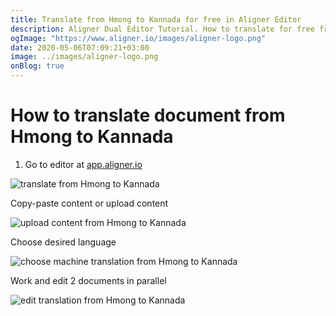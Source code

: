 ```yaml
---
title: Translate from Hmong to Kannada for free in Aligner Editor
description: Aligner Dual Editor Tutorial. How to translate for free from Hmong to Kannada. Aligner is multilingual document management platform. 
ogImage: "https://www.aligner.io/images/aligner-logo.png"
date: 2020-05-06T07:09:21+03:00
image: ../images/aligner-logo.png
onBlog: true
---
```


# How to translate document from Hmong to Kannada

1. Go to editor at [app.aligner.io](https://app.aligner.io "Aligner App web page")

![translate from Hmong to Kannada](../aligner-blank-editor.png "translate from Hmong to Kannada")

Copy-paste content or upload content

![upload content from Hmong to Kannada](../aligner-uploaded-document.png "upload content from Hmong to Kannada")

Choose desired language

![choose machine translation from Hmong to Kannada](../aligner-language-dropdown.png "choose machine translation from Hmong to Kannada")

Work and edit 2 documents in parallel

![edit translation from Hmong to Kannada](../aligner-double-sitded-editor.png "edit translation from Hmong to Kannada")

